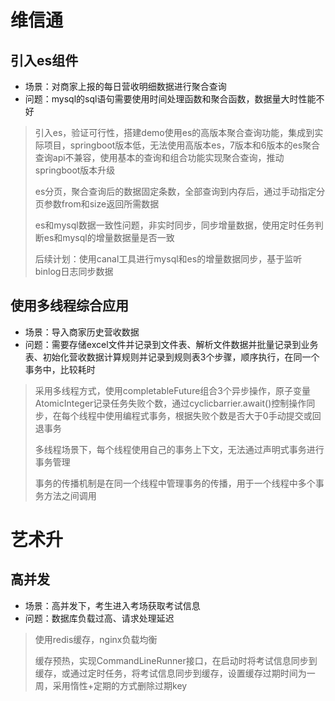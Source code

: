 # 维信通
## 引入es组件
- 场景：对商家上报的每日营收明细数据进行聚合查询
- 问题：mysql的sql语句需要使用时间处理函数和聚合函数，数据量大时性能不好
> 引入es，验证可行性，搭建demo使用es的高版本聚合查询功能，集成到实际项目，springboot版本低，无法使用高版本es，7版本和6版本的es聚合查询api不兼容，使用基本的查询和组合功能实现聚合查询，推动springboot版本升级
>
> es分页，聚合查询后的数据固定条数，全部查询到内存后，通过手动指定分页参数from和size返回所需数据
>
> es和mysql数据一致性问题，非实时同步，同步增量数据，使用定时任务判断es和mysql的增量数据量是否一致
>
> 后续计划：使用canal工具进行mysql和es的增量数据同步，基于监听binlog日志同步数据
## 使用多线程综合应用
- 场景：导入商家历史营收数据
- 问题：需要存储excel文件并记录到文件表、解析文件数据并批量记录到业务表、初始化营收数据计算规则并记录到规则表3个步骤，顺序执行，在同一个事务中，比较耗时
> 采用多线程方式，使用completableFuture组合3个异步操作，原子变量AtomicInteger记录任务失败个数，通过cyclicbarrier.await()控制操作同步，在每个线程中使用编程式事务，根据失败个数是否大于0手动提交或回退事务
> 
> 多线程场景下，每个线程使用自己的事务上下文，无法通过声明式事务进行事务管理
> 
> 事务的传播机制是在同一个线程中管理事务的传播，用于一个线程中多个事务方法之间调用
# 艺术升
## 高并发
- 场景：高并发下，考生进入考场获取考试信息
- 问题：数据库负载过高、请求处理延迟
> 使用redis缓存，nginx负载均衡
> 
> 缓存预热，实现CommandLineRunner接口，在启动时将考试信息同步到缓存，或通过定时任务，将考试信息同步到缓存，设置缓存过期时间为一周，采用惰性+定期的方式删除过期key